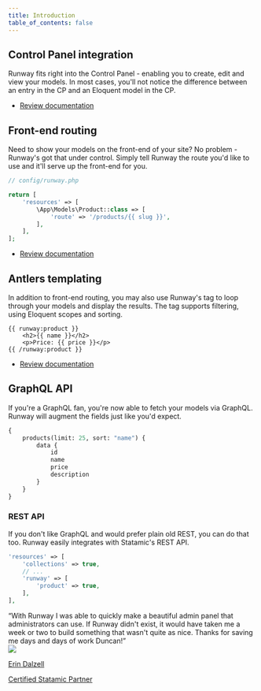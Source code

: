 ```yaml
---
title: Introduction
table_of_contents: false
---
```


## Control Panel integration

Runway fits right into the Control Panel - enabling you to create, edit and view your models. In most cases, you'll not notice the difference between an entry in the CP and an Eloquent model in the CP.

-   [Review documentation](https://runway.duncanmcclean.com/control-panel)

## Front-end routing

Need to show your models on the front-end of your site? No problem - Runway's got that under control. Simply tell Runway the route you'd like to use and it'll serve up the front-end for you.

```php
// config/runway.php

return [
    'resources' => [
        \App\Models\Product::class => [
            'route' => '/products/{{ slug }}',
        ],
    ],
];
```

-   [Review documentation](https://runway.duncanmcclean.com/frontend-routing)

## Antlers templating

In addition to front-end routing, you may also use Runway's tag to loop through your models and display the results. The tag supports filtering, using Eloquent scopes and sorting.

```antlers
{{ runway:product }}
    <h2>{{ name }}</h2>
    <p>Price: {{ price }}</p>
{{ /runway:product }}
```

-   [Review documentation](https://runway.duncanmcclean.com/templating)

## GraphQL API

If you're a GraphQL fan, you're now able to fetch your models via GraphQL. Runway will augment the fields just like you'd expect.

```graphql
{
    products(limit: 25, sort: "name") {
        data {
            id
            name
            price
            description
        }
    }
}
```

### REST API

If you don't like GraphQL and would prefer plain old REST, you can do that too. Runway easily integrates with Statamic's REST API.

```php
'resources' => [
    'collections' => true,
    // ...
    'runway' => [
        'product' => true,
    ],
],
```

<div class="not-prose testimonial">
    <div class="testimonial-body">
        “With Runway I was able to quickly make a beautiful admin panel that administrators can use. If Runway didn't exist, it would have taken me a week or two to build something that wasn't quite as nice. Thanks for saving me days and days of work Duncan!”
    </div>
    <div class="testimonial-person">
        <a href="https://silentz.co" target="_blank">
            <img src="/img/testimonials/erin.jpeg">
            <div>
                <p>Erin Dalzell</p>
                <span>Certified Statamic Partner</span>
            </div>
        </a>
    </div>
</div>
